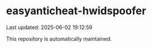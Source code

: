# easyanticheat-hwidspoofer

Last updated: 2025-06-02 19:12:59

This repository is automatically maintained.
